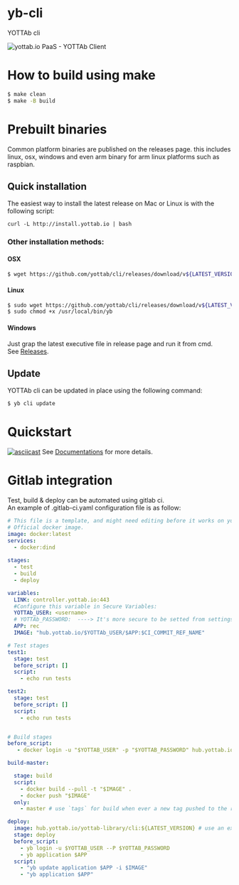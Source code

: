 # yb-cli
YOTTAb cli 

![yottab.io PaaS - YOTTAb Client](https://user-images.githubusercontent.com/2523528/82640218-72abc380-9c1f-11ea-9bb7-7333a0a0cac1.png)

# How to build using make
```sh
$ make clean
$ make -B build
```
# Prebuilt binaries
Common platform binaries are published on the releases page. this includes linux, osx, windows and even arm binary for arm  linux platforms such as raspbian.
## Quick installation
The easiest way to install the latest release on Mac or Linux is with the following script:

```
curl -L http://install.yottab.io | bash
```
### Other installation methods:
#### OSX 
```sh
$ wget https://github.com/yottab/cli/releases/download/v${LATEST_VERSION}/yb-${LATEST_VERSION}-darwin-amd64 -O /usr/local/bin/yb
```
#### Linux
```sh
$ sudo wget https://github.com/yottab/cli/releases/download/v${LATEST_VERSION}/yb-v${LATEST_VERSION}-linux-amd64 -O /usr/local/bin/yb
$ sudo chmod +x /usr/local/bin/yb
```  
#### Windows 
Just grap the latest executive file in release page and run it from cmd.  
See [Releases](https://github.com/yottab/cli/releases).

## Update
YOTTAb cli can be updated in place using the following command:  
```sh
$ yb cli update
```  
# Quickstart
[![asciicast](https://asciinema.org/a/243119.svg)](https://asciinema.org/a/243119)
See [Documentations](http://docs.yottab.io/quickstart/) for more details.

# Gitlab integration
Test, build & deploy can be automated using gitlab ci.  
An example of .gitlab-ci.yaml configuration file is as follow:
```yaml
# This file is a template, and might need editing before it works on your project.
# Official docker image.
image: docker:latest
services:
  - docker:dind
  
stages:
  - test
  - build
  - deploy

variables:
  LINK: controller.yottab.io:443
  #Configure this variable in Secure Variables:
  YOTTAb_USER: <username>
  # YOTTAb_PASSWORD:  ----> It's more secure to be setted from settings -> ci/cd -> variables. 
  APP: rec
  IMAGE: "hub.yottab.io/$YOTTAb_USER/$APP:$CI_COMMIT_REF_NAME"

# Test stages
test1:
  stage: test
  before_script: []
  script:
    - echo run tests

test2:
  stage: test
  before_script: []
  script:
    - echo run tests


# Build stages
before_script:
   - docker login -u "$YOTTAB_USER" -p "$YOTTAB_PASSWORD" hub.yottab.io

build-master:

  stage: build
  script:
    - docker build --pull -t "$IMAGE" .
    - docker push "$IMAGE"
  only:
    - master # use `tags` for build when ever a new tag pushed to the repository

deploy: 
  image: hub.yottab.io/yottab-library/cli:${LATEST_VERSION} # use an existing git tag for the LATEST_VERSION variable.
  stage: deploy
  before_script:
    - yb login -u $YOTTAB_USER --P $YOTTAB_PASSWORD
    - yb application $APP
  script:
    - "yb update application $APP -i $IMAGE"
    - "yb application $APP"
```
